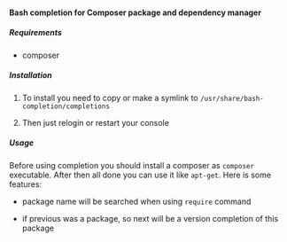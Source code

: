 #### Bash completion for Composer package and dependency manager

##### Requirements

* composer

##### Installation

1. To install you need to copy or make a symlink to `/usr/share/bash-completion/completions`

2. Then just relogin or restart your console

##### Usage

Before using completion you should install a composer as `composer` executable.
After then all done you can use it like `apt-get`.
Here is some features:

* package name will be searched when using `require` command

* if previous was a package, so next will be a version completion of this package
